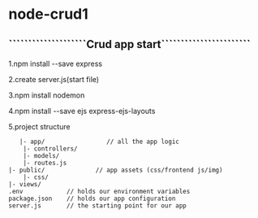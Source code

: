 # node-crud1

## ````````````````````Crud app start```````````````````````

1.npm install --save express

2.create server.js(start file)

3.npm install nodemon

4.npm install --save ejs express-ejs-layouts

5.project structure
```
   |- app/                 // all the app logic
    |- controllers/
    |- models/
    |- routes.js
|- public/              // app assets (css/frontend js/img)
    |- css/
|- views/
.env            // holds our environment variables
package.json    // holds our app configuration
server.js       // the starting point for our app

```



